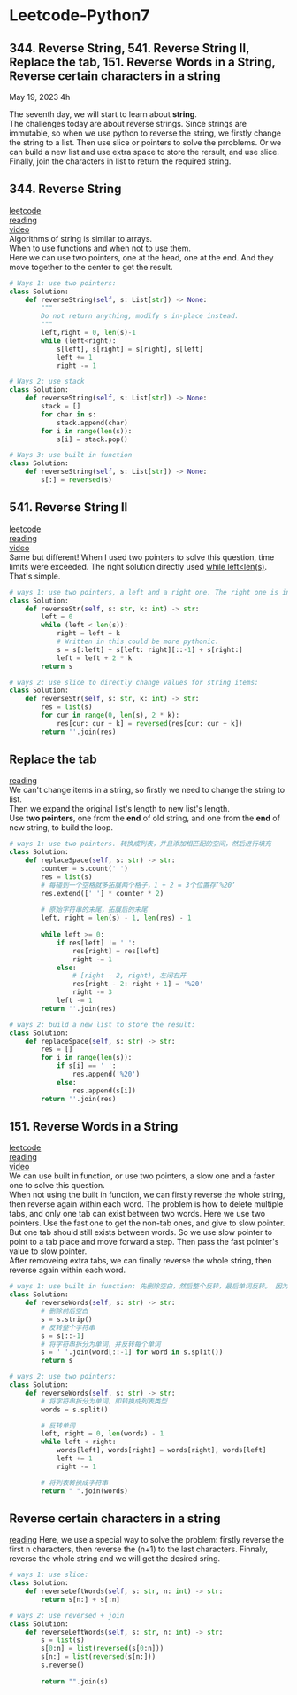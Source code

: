 # Leetcode-Python7
## 344. Reverse String, 541. Reverse String II, Replace the tab, 151. Reverse Words in a String, Reverse certain characters in a string

May 19, 2023  4h

The seventh day, we will start to learn about **string**.\
The challenges today are about reverse strings. Since strings are immutable, so when we use python to reverse the string, we firstly change the string to a list. Then use slice or pointers to solve the prroblems. Or we can build a new list and use extra space to store the rersult, and use slice. Finally, join the characters in list to return the required string.

## 344. Reverse String
[leetcode](https://leetcode.com/problems/reverse-string/)\
[reading](https://github.com/youngyangyang04/leetcode-master/blob/master/problems/0344.%E5%8F%8D%E8%BD%AC%E5%AD%97%E7%AC%A6%E4%B8%B2.md)\
[video](https://www.bilibili.com/video/BV1fV4y17748/?spm_id_from=pageDriver&vd_source=63f26efad0d35bcbb0de794512ac21f3)\
Algorithms of string is similar to arrays.\
When to use functions and when not to use them.\
Here we can use two pointers, one at the head, one at the end. And they move together to the center to get the result.
```python
# Ways 1: use two pointers:
class Solution:
    def reverseString(self, s: List[str]) -> None:
        """
        Do not return anything, modify s in-place instead.
        """
        left,right = 0, len(s)-1
        while (left<right):
            s[left], s[right] = s[right], s[left]
            left += 1
            right -= 1
```
```python
# Ways 2: use stack
class Solution:
    def reverseString(self, s: List[str]) -> None:
        stack = []
        for char in s:
            stack.append(char)
        for i in range(len(s)):
            s[i] = stack.pop()
```
```python
# Ways 3: use built in function
class Solution:
    def reverseString(self, s: List[str]) -> None:
        s[:] = reversed(s)
```

## 541. Reverse String II
[leetcode](https://leetcode.com/problems/reverse-string-ii/description/)\
[reading](https://github.com/youngyangyang04/leetcode-master/blob/master/problems/0541.%E5%8F%8D%E8%BD%AC%E5%AD%97%E7%AC%A6%E4%B8%B2II.md)\
[video](https://www.bilibili.com/video/BV1dT411j7NN/?spm_id_from=333.788&vd_source=63f26efad0d35bcbb0de794512ac21f3)\
Same but different! When I used two pointers to solve this question, time limits were exceeded. The right solution directly used <ins>while left<len(s)</ins>. That's simple. 
```python
# ways 1: use two pointers, a left and a right one. The right one is inside the left one's loop:
class Solution:
    def reverseStr(self, s: str, k: int) -> str:
        left = 0
        while (left < len(s)):
            right = left + k
            # Written in this could be more pythonic.
            s = s[:left] + s[left: right][::-1] + s[right:]
            left = left + 2 * k
        return s
```
```python
# ways 2: use slice to directly change values for string items:
class Solution:
    def reverseStr(self, s: str, k: int) -> str:
        res = list(s)
        for cur in range(0, len(s), 2 * k):
            res[cur: cur + k] = reversed(res[cur: cur + k])
        return ''.join(res)
```

## Replace the tab
[reading](https://github.com/youngyangyang04/leetcode-master/blob/master/problems/%E5%89%91%E6%8C%87Offer05.%E6%9B%BF%E6%8D%A2%E7%A9%BA%E6%A0%BC.md)\
We can't change items in a string, so firstly we need to change the string to list. \
Then we expand the original list's length to new list's length.\
Use **two pointers**, one from the **end** of old string, and one from the **end** of new string, to build the loop.
```python
# ways 1: use two pointers. 转换成列表，并且添加相匹配的空间，然后进行填充
class Solution:
    def replaceSpace(self, s: str) -> str:
        counter = s.count(' ')
        res = list(s)
        # 每碰到一个空格就多拓展两个格子，1 + 2 = 3个位置存’%20‘
        res.extend([' '] * counter * 2)
        
        # 原始字符串的末尾，拓展后的末尾
        left, right = len(s) - 1, len(res) - 1
        
        while left >= 0:
            if res[left] != ' ':
                res[right] = res[left]
                right -= 1
            else:
                # [right - 2, right), 左闭右开
                res[right - 2: right + 1] = '%20'
                right -= 3
            left -= 1
        return ''.join(res)    
```
```python
# ways 2: build a new list to store the result:
class Solution:
    def replaceSpace(self, s: str) -> str:
        res = []
        for i in range(len(s)):
            if s[i] == ' ':
                res.append('%20')
            else:
                res.append(s[i])
        return ''.join(res)    
```
    
## 151. Reverse Words in a String
[leetcode](https://leetcode.com/problems/reverse-words-in-a-string/)\
[reading](https://github.com/youngyangyang04/leetcode-master/blob/master/problems/0151.%E7%BF%BB%E8%BD%AC%E5%AD%97%E7%AC%A6%E4%B8%B2%E9%87%8C%E7%9A%84%E5%8D%95%E8%AF%8D.md)\
[video](https://www.bilibili.com/video/BV1uT41177fX/?spm_id_from=333.788&vd_source=63f26efad0d35bcbb0de794512ac21f3)\
We can use built in function, or use two pointers, a slow one and a faster one to solve this question.\
When not using the built in function, we can firstly reverse the whole string, then reverse again within each word. The problem is how to delete multiple tabs, and only one tab can exist between two words. Here we use two pointers. Use the fast one to get the non-tab ones, and give to slow pointer.\
But one tab should still exists between words. So we use slow pointer to point to a tab place and move forward a step. Then pass the fast pointer's value to slow pointer.     
After removeing extra tabs, we can finally reverse the whole string, then reverse again within each word.  
```python
# ways 1: use built in function: 先删除空白，然后整个反转，最后单词反转。 因为字符串是不可变类型，所以反转单词的时候，需要将其转换成列表，然后通过join函数再将其转换成列表，所以空间复杂度不是O(1)
class Solution:
    def reverseWords(self, s: str) -> str:
        # 删除前后空白
        s = s.strip()
        # 反转整个字符串
        s = s[::-1]
        # 将字符串拆分为单词，并反转每个单词
        s = ' '.join(word[::-1] for word in s.split())
        return s    
```
```python
# ways 2: use two pointers:
class Solution:
    def reverseWords(self, s: str) -> str:
        # 将字符串拆分为单词，即转换成列表类型
        words = s.split()

        # 反转单词
        left, right = 0, len(words) - 1
        while left < right:
            words[left], words[right] = words[right], words[left]
            left += 1
            right -= 1

        # 将列表转换成字符串
        return " ".join(words)
```

## Reverse certain characters in a string
[reading](https://github.com/youngyangyang04/leetcode-master/blob/master/problems/%E5%89%91%E6%8C%87Offer58-II.%E5%B7%A6%E6%97%8B%E8%BD%AC%E5%AD%97%E7%AC%A6%E4%B8%B2.md)
Here, we use a special way to solve the problem: firstly reverse the first n characters, then reverse the (n+1) to the last characters. Finnaly, reverse the whole string and we will get the desired sring.
```python
# ways 1: use slice:
class Solution:
    def reverseLeftWords(self, s: str, n: int) -> str:
        return s[n:] + s[:n]                           
```
```python
# ways 2: use reversed + join
class Solution:
    def reverseLeftWords(self, s: str, n: int) -> str:
        s = list(s)
        s[0:n] = list(reversed(s[0:n]))
        s[n:] = list(reversed(s[n:]))
        s.reverse()
        
        return "".join(s)    
```
                           
                           
    
    
    
    
    
